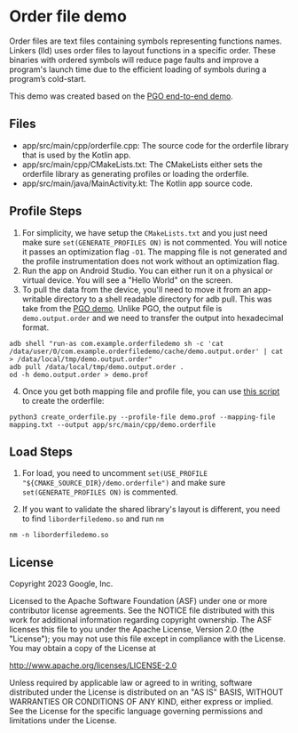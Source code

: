 Order file demo
============================

Order files are text files containing symbols representing functions names. Linkers (lld) uses order files to layout functions in a specific order. These binaries with ordered symbols will reduce page faults and improve a program's launch time due to the efficient loading of symbols during a program’s cold-start.

This demo was created based on the [PGO end-to-end demo](https://github.com/DanAlbert/ndk-samples/tree/pgo/pgo).

Files
--------
- app/src/main/cpp/orderfile.cpp: The source code for the orderfile library that is used by the Kotlin app. 
- app/src/main/cpp/CMakeLists.txt: The CMakeLists either sets the orderfile library as generating profiles or loading the orderfile.
- app/src/main/java/MainActivity.kt: The Kotlin app source code.

Profile Steps
---------------
1. For simplicity, we have setup the `CMakeLists.txt` and you just need make sure `set(GENERATE_PROFILES ON)` is not commented. You will notice it passes an optimization flag `-O1`. The mapping file is not generated and the profile instrumentation does not work without an optimization flag. 
2. Run the app on Android Studio. You can either run it on a physical or virtual device. You will see a "Hello World" on the screen.
3. To pull the data from the device, you'll need to move it from an app-writable directory to a shell readable directory for adb pull. This was take from the [PGO demo](https://github.com/DanAlbert/ndk-samples/tree/pgo/pgo). Unlike PGO, the output file is `demo.output.order` and we need to transfer the output into hexadecimal format.
```
adb shell "run-as com.example.orderfiledemo sh -c 'cat /data/user/0/com.example.orderfiledemo/cache/demo.output.order' | cat > /data/local/tmp/demo.output.order"
adb pull /data/local/tmp/demo.output.order .
od -h demo.output.order > demo.prof
```
4. Once you get both mapping file and profile file, you can use [this script](https://android.googlesource.com/toolchain/pgo-profiles/+/refs/heads/main/scripts/create_orderfile.py) to create the orderfile:
```
python3 create_orderfile.py --profile-file demo.prof --mapping-file mapping.txt --output app/src/main/cpp/demo.orderfile
```

Load Steps
---------------
1. For load, you need to uncomment `set(USE_PROFILE "${CMAKE_SOURCE_DIR}/demo.orderfile")` and make sure `set(GENERATE_PROFILES ON)` is commented.

2. If you want to validate the shared library's layout is different, you need to find `liborderfiledemo.so` and run `nm`
```
nm -n liborderfiledemo.so
```

License
--------
Copyright 2023 Google, Inc.

Licensed to the Apache Software Foundation (ASF) under one or more contributor license agreements. See the NOTICE file distributed with this work for additional information regarding copyright ownership. The ASF licenses this file to you under the Apache License, Version 2.0 (the "License"); you may not use this file except in compliance with the License. You may obtain a copy of the License at

http://www.apache.org/licenses/LICENSE-2.0

Unless required by applicable law or agreed to in writing, software distributed under the License is distributed on an "AS IS" BASIS, WITHOUT WARRANTIES OR CONDITIONS OF ANY KIND, either express or implied. See the License for the specific language governing permissions and limitations under the License.